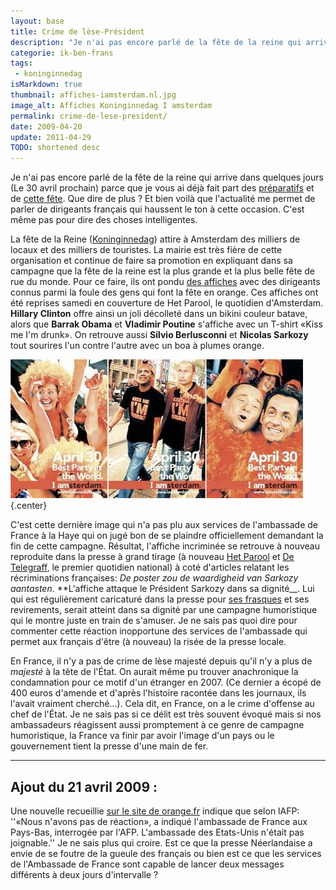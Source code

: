 ```yaml
---
layout: base
title: Crime de lèse-Président
description: "Je n'ai pas encore parlé de la fête de la reine qui arrive dans quelques jours (Le 30 avril prochain) parce que je vous ai déjà fait part des préparatifs e"
categorie: ik-ben-frans
tags: 
 - koninginnedag
isMarkdown: true
thumbnail: affiches-iamsterdam.nl.jpg
image_alt: Affiches Koninginnedag I amsterdam
permalink: crime-de-lese-president/
date: 2009-04-20
update: 2011-04-29
TODO: shortened desc
---
```


Je n'ai pas encore parlé de la fête de la reine qui arrive dans quelques jours (Le 30 avril prochain) parce que je vous ai déjà fait part des [préparatifs](/fete-de-la-reine) et de [cette fête](/koninginnedag). Que dire de plus ? Et bien voilà que l'actualité me permet de parler de dirigeants français qui haussent le ton à cette occasion. C'est même pas pour dire des choses intelligentes.

La fête de la Reine ([Koninginnedag](/tag/koninginnedag/)) attire à Amsterdam des milliers de locaux et des milliers de touristes. La mairie est très fière de cette organisation et continue de faire sa promotion en expliquant dans sa campagne que la fête de la reine est la plus grande et la plus belle fête de rue du monde. Pour ce faire, ils ont pondu [des affiches](http://gespot.at5.nl/2009/04/20/zin-in-een-feestje/) avec des dirigeants connus parmi la foule des gens qui font la fête en orange. Ces affiches ont été reprises samedi en couverture de Het Parool, le quotidien d'Amsterdam. **Hillary Clinton** offre ainsi un joli décolleté dans un bikini couleur batave, alors que **Barrak Obama** et **Vladimir Poutine** s'affiche avec un T-shirt «Kiss me I'm drunk». On retrouve aussi **Silvio Berlusconni** et **Nicolas Sarkozy** tout sourires l'un contre l'autre avec un boa à plumes orange.

![Affiches Koninginnedag I amsterdam](affiches-iamsterdam.nl.jpg){.center}

C'est cette dernière image qui n'a pas plu aux services de l'ambassade de France à la Haye qui on jugé bon de se plaindre officiellement demandant la fin de cette campagne. Résultat, l'affiche incriminée se retrouve à nouveau reproduite dans la presse à grand tirage (à nouveau [Het Parool](http://www.parool.nl/parool/nl/4/AMSTERDAM/article/detail/238130/2009/04/20/Sarkozy-beledigd-door-Amsterdam.dhtml) et [De Telegraff](http://www.telegraaf.nl/binnenland/3743772/__Ophef_om_Sarkozy_op_poster_A_dam**.html?p=8,2), le premier quotidien national) à coté d'articles relatant les récriminations françaises: *De poster zou de waardigheid van Sarkozy aantasten*. **L'affiche attaque le Président Sarkozy dans sa dignité__. Lui qui est régulièrement caricaturé dans la presse pour [ses frasques](http://sarkonneries.free.fr/) et ses revirements, serait atteint dans sa dignité par une campagne humoristique qui le montre juste en train de s'amuser. Je ne sais pas quoi dire pour commenter cette réaction inopportune des services de l'ambassade qui permet aux français d'être (à nouveau) la risée de la presse locale.

En France, il n'y a pas de crime de lèse majesté depuis qu'il n'y a plus de *majesté* à la tête de l'État. On aurait même pu trouver anachronique la condamnation pour ce motif d'un étranger en 2007. (Ce dernier a écopé de 400 euros d'amende et d'après l'histoire racontée dans les journaux, ils l'avait vraiment cherché...). Cela dit, en France, on a le crime d'offense au chef de l'État. Je ne sais pas si ce délit est très souvent évoqué mais si nos ambassadeurs réagissent aussi promptement à ce genre de campagne humoristique, la France va finir par avoir l'image d'un pays ou le gouvernement tient la presse d'une main de fer.

---- 

## Ajout du 21 avril 2009 : 
Une nouvelle recueillie [sur le site de orange.fr](http://actu.orange.fr/articles/insolite/Sarkozy-et-Berlusconi-en-boa-de-plumes-sur-des-affiches-pour-la-Fete-de-la-reine-a-Amsterdam.html) indique que selon lAFP: ''«Nous n'avons pas de réaction», a indiqué l'ambassade de France aux Pays-Bas, interrogée par l'AFP. L'ambassade des Etats-Unis n'était pas joignable.'' Je ne sais plus qui croire. Est ce que la presse Néerlandaise a envie de se foutre de la gueule des français ou bien est ce que les services de l'Ambassade de France sont capable de lancer deux messages différents à deux jours d'intervalle ?

<!-- post notes:
[[http://gespot.at5.nl/2009/04/20/zin-in-een-feestje/]]
--->
